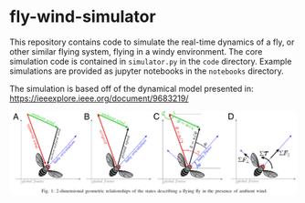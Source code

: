 
# fly-wind-simulator

This repository contains code to simulate the real-time dynamics of a fly, or other similar flying system, flying in a windy environment. The core simulation code is contained in <code>simulator.py</code> in the <code>code</code> directory. Example simulations are provided as jupyter notebooks in the <code>notebooks</code> directory.

The simulation is based off of the dynamical model presented in: https://ieeexplore.ieee.org/document/9683219/

![img.png](img/fly_coordinate_system.png)

